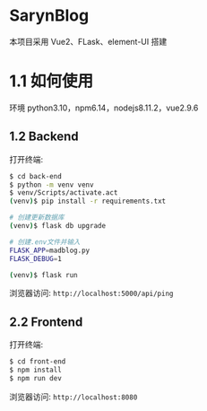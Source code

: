 # SarynBlog

本项目采用 Vue2、FLask、element-UI 搭建

# 1.1 如何使用

环境 python3.10，npm6.14，nodejs8.11.2，vue2.9.6

## 1.2 Backend

打开终端:

```bash
$ cd back-end
$ python -m venv venv
$ venv/Scripts/activate.act
(venv)$ pip install -r requirements.txt

# 创建更新数据库
(venv)$ flask db upgrade

# 创建.env文件并输入
FLASK_APP=madblog.py
FLASK_DEBUG=1

(venv)$ flask run
```

浏览器访问: `http://localhost:5000/api/ping`

## 2.2 Frontend

打开终端:

```bash
$ cd front-end
$ npm install
$ npm run dev
```

浏览器访问: `http://localhost:8080`
